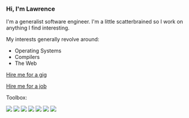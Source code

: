 ### Hi, I'm Lawrence

I'm a generalist software engineer. I'm a little scatterbrained so I work on anything I find interesting.

My interests generally revolve around:
- Operating Systems
- Compilers
- The Web

[Hire me for a gig](https://www.fiverr.com/larrylogoh)

[Hire me for a job](mailto:lawrence.logoh@gmail.com)

Toolbox:

![](https://img.shields.io/badge/OS-Linux-fff?style=for-the-badge&logo=linux)
![](https://img.shields.io/badge/Editor-Emacs-fff?style=for-the-badge&logo=gnu-emacs&logoColor=violet)
![](https://img.shields.io/badge/Lang-Python-fff?style=for-the-badge&logo=python)
![](https://img.shields.io/badge/Lang-Go-fff?style=for-the-badge&logo=go)
![](https://img.shields.io/badge/Lang-Javascript-fff?style=for-the-badge&logo=javascript)
![](https://img.shields.io/badge/Lang-C-fff?style=for-the-badge&logo=c)
![](https://img.shields.io/badge/Lang-Bash-fff?style=for-the-badge&logo=gnu-bash)
